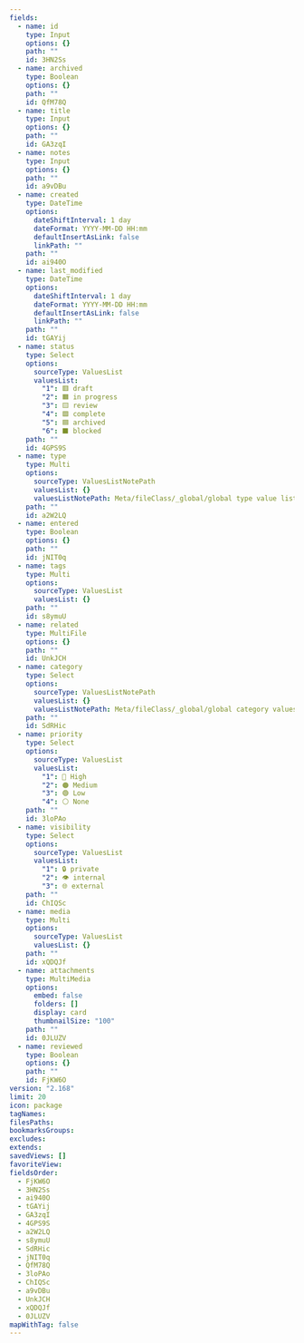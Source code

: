 ```yaml
---
fields:
  - name: id
    type: Input
    options: {}
    path: ""
    id: 3HN2Ss
  - name: archived
    type: Boolean
    options: {}
    path: ""
    id: QfM78Q
  - name: title
    type: Input
    options: {}
    path: ""
    id: GA3zqI
  - name: notes
    type: Input
    options: {}
    path: ""
    id: a9vDBu
  - name: created
    type: DateTime
    options:
      dateShiftInterval: 1 day
      dateFormat: YYYY-MM-DD HH:mm
      defaultInsertAsLink: false
      linkPath: ""
    path: ""
    id: ai940O
  - name: last_modified
    type: DateTime
    options:
      dateShiftInterval: 1 day
      dateFormat: YYYY-MM-DD HH:mm
      defaultInsertAsLink: false
      linkPath: ""
    path: ""
    id: tGAYij
  - name: status
    type: Select
    options:
      sourceType: ValuesList
      valuesList:
        "1": 🟥 draft
        "2": 🟧 in progress
        "3": 🟨 review
        "4": 🟩 complete
        "5": 🟦 archived
        "6": ⬛️ blocked
    path: ""
    id: 4GPS9S
  - name: type
    type: Multi
    options:
      sourceType: ValuesListNotePath
      valuesList: {}
      valuesListNotePath: Meta/fileClass/_global/global type value list.md
    path: ""
    id: a2W2LQ
  - name: entered
    type: Boolean
    options: {}
    path: ""
    id: jNIT0q
  - name: tags
    type: Multi
    options:
      sourceType: ValuesList
      valuesList: {}
    path: ""
    id: s8ymuU
  - name: related
    type: MultiFile
    options: {}
    path: ""
    id: UnkJCH
  - name: category
    type: Select
    options:
      sourceType: ValuesListNotePath
      valuesList: {}
      valuesListNotePath: Meta/fileClass/_global/global category values.md
    path: ""
    id: SdRHic
  - name: priority
    type: Select
    options:
      sourceType: ValuesList
      valuesList:
        "1": 🔴 High
        "2": 🟠 Medium
        "3": 🟢 Low
        "4": ⚪ None
    path: ""
    id: 3loPAo
  - name: visibility
    type: Select
    options:
      sourceType: ValuesList
      valuesList:
        "1": 🔒 private
        "2": 👁️ internal
        "3": 🌐 external
    path: ""
    id: ChIQSc
  - name: media
    type: Multi
    options:
      sourceType: ValuesList
      valuesList: {}
    path: ""
    id: xQDQJf
  - name: attachments
    type: MultiMedia
    options:
      embed: false
      folders: []
      display: card
      thumbnailSize: "100"
    path: ""
    id: 0JLUZV
  - name: reviewed
    type: Boolean
    options: {}
    path: ""
    id: FjKW6O
version: "2.168"
limit: 20
icon: package
tagNames: 
filesPaths: 
bookmarksGroups: 
excludes: 
extends: 
savedViews: []
favoriteView: 
fieldsOrder:
  - FjKW6O
  - 3HN2Ss
  - ai940O
  - tGAYij
  - GA3zqI
  - 4GPS9S
  - a2W2LQ
  - s8ymuU
  - SdRHic
  - jNIT0q
  - QfM78Q
  - 3loPAo
  - ChIQSc
  - a9vDBu
  - UnkJCH
  - xQDQJf
  - 0JLUZV
mapWithTag: false
---
```


